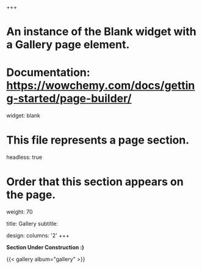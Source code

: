 +++
# An instance of the Blank widget with a Gallery page element.
# Documentation: https://wowchemy.com/docs/getting-started/page-builder/
widget: blank

# This file represents a page section.
headless: true

# Order that this section appears on the page.
weight: 70

title: Gallery
subtitle:

design:
  columns: '2'
+++

<b>Section Under Construction :)</b>

{{< gallery album="gallery" >}}
